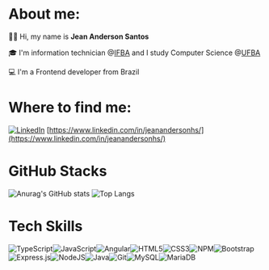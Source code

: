 # About me:

👨‍💻 Hi, my name is **Jean Anderson Santos**

🎓 I'm information technician @[IFBA](https://portal.ifba.edu.br) and I study Computer Science @[UFBA](https://www.ufba.br)

💻 I'm a Frontend developer from Brazil



      


# Where to find me: 

[![LinkedIn](https://img.shields.io/badge/LinkedIn-%230077B5.svg?logo=linkedin&logoColor=white)](https://linkedin.com/in/jeanandersonhs)
[https://www.linkedin.com/in/jeanandersonhs/](https://www.linkedin.com/in/jeanandersonhs/)

# GitHub Stacks
![Anurag's GitHub stats](https://github-readme-stats.vercel.app/api?username=jeanandersonhs&show_icons=true&theme=gruvbox&line_height=20px&line_height=40&card_width=400px)
![Top Langs](https://github-readme-stats.vercel.app/api/top-langs/?username=jeanandersonhs&layout=compact&theme=gruvbox&size_weight=0.5&count_weight=0.5&card_width=250px)




# Tech Skills
![TypeScript](https://img.shields.io/badge/typescript-%23007ACC.svg?style=for-the-badge&logo=typescript&logoColor=white)![JavaScript](https://img.shields.io/badge/javascript-%23323330.svg?style=for-the-badge&logo=javascript&logoColor=%23F7DF1E)![Angular](https://img.shields.io/badge/angular-%23DD0031.svg?style=for-the-badge&logo=angular&logoColor=white)![HTML5](https://img.shields.io/badge/html5-%23E34F26.svg?style=for-the-badge&logo=html5&logoColor=white)![CSS3](https://img.shields.io/badge/css3-%231572B6.svg?style=for-the-badge&logo=css3&logoColor=white)![NPM](https://img.shields.io/badge/NPM-%23CB3837.svg?style=for-the-badge&logo=npm&logoColor=white)![Bootstrap](https://img.shields.io/badge/bootstrap-%238511FA.svg?style=for-the-badge&logo=bootstrap&logoColor=white)![Express.js](https://img.shields.io/badge/express.js-%23404d59.svg?style=for-the-badge&logo=express&logoColor=%2361DAFB)![NodeJS](https://img.shields.io/badge/node.js-6DA55F?style=for-the-badge&logo=node.js&logoColor=white)![Java](https://img.shields.io/badge/java-%23ED8B00.svg?style=for-the-badge&logo=openjdk&logoColor=white)![Git](https://img.shields.io/badge/git-%23F05033.svg?style=for-the-badge&logo=git&logoColor=white)![MySQL](https://img.shields.io/badge/mysql-%2300f.svg?style=for-the-badge&logo=mysql&logoColor=white)![MariaDB](https://img.shields.io/badge/MariaDB-003545?style=for-the-badge&logo=mariadb&logoColor=white)





<!--
**jeanandersonhs/jeanandersonhs** is a ✨ _special_ ✨ repository because its `README.md` (this file) appears on your GitHub profile.

Here are some ideas to get you started:

- 🔭 I’m currently working on ...
- 🌱 I’m currently learning ...
- 👯 I’m looking to collaborate on ...
- 🤔 I’m looking for help with ...
- 💬 Ask me about ...
- 📫 How to reach me: ...
- 😄 Pronouns: ...
- ⚡ Fun fact: ...
-->
